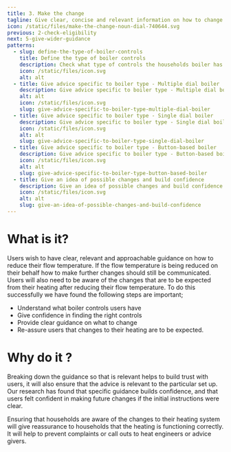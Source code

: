 ```yaml
---
title: 3. Make the change
tagline: Give clear, concise and relevant information on how to change flow temperature.
icon: /static/files/make-the-change-noun-dial-740644.svg
previous: 2-check-eligibility
next: 5-give-wider-guidance
patterns:
  - slug: define-the-type-of-boiler-controls
    title: Define the type of boiler controls
    description: Check what type of controls the households boiler has
    icon: /static/files/icon.svg
    alt: alt
  - title: Give advice specific to boiler type - Multiple dial boiler
    description: Give advice specific to boiler type - Multiple dial boiler
    alt: alt
    icon: /static/files/icon.svg
    slug: give-advice-specific-to-boiler-type-multiple-dial-boiler
  - title: Give advice specific to boiler type - Single dial boiler
    description: Give advice specific to boiler type - Single dial boiler
    icon: /static/files/icon.svg
    alt: alt
    slug: give-advice-specific-to-boiler-type-single-dial-boiler
  - title: Give advice specific to boiler type - Button-based boiler
    description: Give advice specific to boiler type - Button-based boiler
    icon: /static/files/icon.svg
    alt: alt
    slug: give-advice-specific-to-boiler-type-button-based-boiler
  - title: Give an idea of possible changes and build confidence
    description: Give an idea of possible changes and build confidence
    icon: /static/files/icon.svg
    alt: alt
    slug: give-an-idea-of-possible-changes-and-build-confidence
---
```

# What is it?

Users wish to have clear, relevant and approachable guidance on how to reduce their flow temperature. If the flow temperature is being reduced on their behalf how to make further changes should still be communicated. Users will also need to be aware of the changes that are to be expected from their heating after reducing their flow temperature. To do this successfully we have found the following steps are important; 

* Understand what boiler controls users have
* Give confidence in finding the right controls
* Provide clear guidance on what to change
* Re-assure users that changes to their heating are to be expected.



# Why do it ?

Breaking down the guidance so that is relevant helps to build trust with users, it will also ensure that the advice is relevant to the particular set up. Our research has found that specific guidance builds confidence, and that users felt confident in making future changes if the initial instructions were clear.

Ensuring that households are aware of the changes to their heating system will give reassurance to households that the heating is functioning correctly. It will help to prevent complaints or call outs to heat engineers or advice givers.